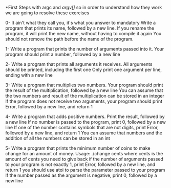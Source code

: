 *First Steps with argc and *argv[]*
so in order to understand how they work we are going to resolve these exercises

0- It ain't what they call you, it's what you answer to mandatory
Write a program that prints its name, followed by a new line.
If you rename the program, it will print the new name, without having to compile it again
You should not remove the path before the name of the program.

1- Write a program that prints the number of arguments passed into it.
Your program should print a number, followed by a new line

2- Write a program that prints all arguments it receives.
All arguments should be printed, including the first one
Only print one argument per line, ending with a new line

3- Write a program that multiplies two numbers.
Your program should print the result of the multiplication, followed by a new line
You can assume that the two numbers and result of the multiplication can be stored in an integer
If the program does not receive two arguments, your program should print Error, followed by a new line, and return 1

4- Write a program that adds positive numbers.
Print the result, followed by a new line
If no number is passed to the program, print 0, followed by a new line
If one of the number contains symbols that are not digits, print Error, followed by a new line, and return 1
You can assume that numbers and the addition of all the numbers can be stored in an int

5- Write a program that prints the minimum number of coins to make change for an amount of money.
Usage: ./change cents
where cents is the amount of cents you need to give back
if the number of arguments passed to your program is not exactly 1, print Error, followed by a new line, and return 1
you should use atoi to parse the parameter passed to your program
If the number passed as the argument is negative, print 0, followed by a new line